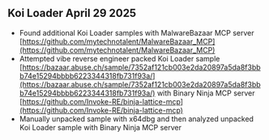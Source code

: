## Koi Loader April 29 2025

* Found additional Koi Loader samples with MalwareBazaar MCP server [https://github.com/mytechnotalent/MalwareBazaar_MCP](https://github.com/mytechnotalent/MalwareBazaar_MCP)
* Attempted vibe reverse engineer packed Koi Loader sample [https://bazaar.abuse.ch/sample/7352af121cb003e2da20897a5da8f3bbb74e15294bbbb6223344318fb731f93a/](https://bazaar.abuse.ch/sample/7352af121cb003e2da20897a5da8f3bbb74e15294bbbb6223344318fb731f93a/) with Binary Ninja MCP server [https://github.com/Invoke-RE/binja-lattice-mcp](https://github.com/Invoke-RE/binja-lattice-mcp)
* Manually unpacked sample with x64dbg and then analyzed unpacked Koi Loader sample with Binary Ninja MCP server
